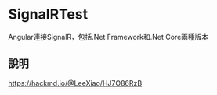 # SignalRTest
Angular連接SignalR，包括.Net Framework和.Net Core兩種版本

## 說明
https://hackmd.io/@LeeXiao/HJ7O86RzB
